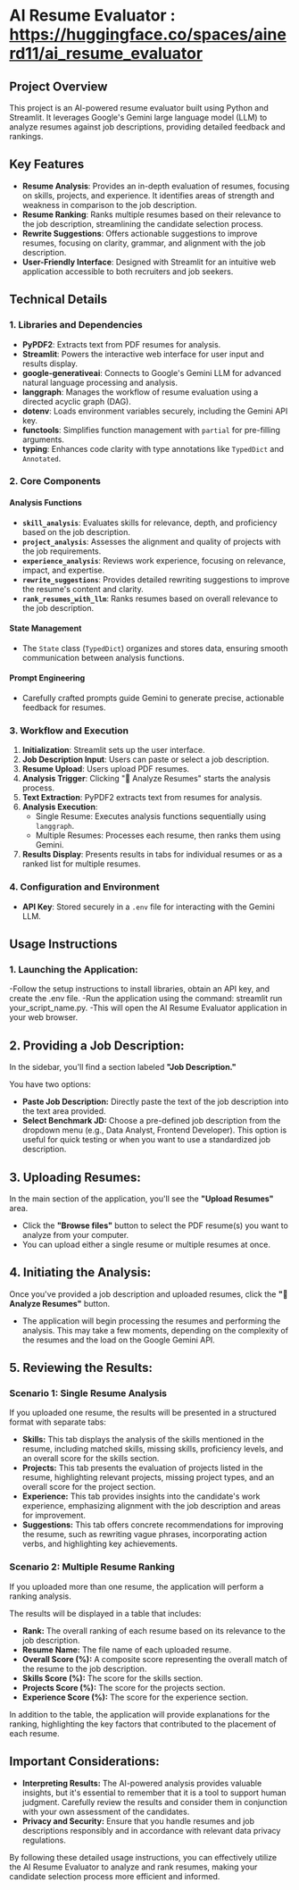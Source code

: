 # AI Resume Evaluator : https://huggingface.co/spaces/ainerd11/ai_resume_evaluator


## Project Overview
This project is an AI-powered resume evaluator built using Python and Streamlit. It leverages Google's Gemini large language model (LLM) to analyze resumes against job descriptions, providing detailed feedback and rankings.

## Key Features
- **Resume Analysis**: Provides an in-depth evaluation of resumes, focusing on skills, projects, and experience. It identifies areas of strength and weakness in comparison to the job description.
- **Resume Ranking**: Ranks multiple resumes based on their relevance to the job description, streamlining the candidate selection process.
- **Rewrite Suggestions**: Offers actionable suggestions to improve resumes, focusing on clarity, grammar, and alignment with the job description.
- **User-Friendly Interface**: Designed with Streamlit for an intuitive web application accessible to both recruiters and job seekers.

## Technical Details

### 1. Libraries and Dependencies
- **PyPDF2**: Extracts text from PDF resumes for analysis.
- **Streamlit**: Powers the interactive web interface for user input and results display.
- **google-generativeai**: Connects to Google's Gemini LLM for advanced natural language processing and analysis.
- **langgraph**: Manages the workflow of resume evaluation using a directed acyclic graph (DAG).
- **dotenv**: Loads environment variables securely, including the Gemini API key.
- **functools**: Simplifies function management with `partial` for pre-filling arguments.
- **typing**: Enhances code clarity with type annotations like `TypedDict` and `Annotated`.

### 2. Core Components
#### Analysis Functions
- **`skill_analysis`**: Evaluates skills for relevance, depth, and proficiency based on the job description.
- **`project_analysis`**: Assesses the alignment and quality of projects with the job requirements.
- **`experience_analysis`**: Reviews work experience, focusing on relevance, impact, and expertise.
- **`rewrite_suggestions`**: Provides detailed rewriting suggestions to improve the resume's content and clarity.
- **`rank_resumes_with_llm`**: Ranks resumes based on overall relevance to the job description.

#### State Management
- The `State` class (`TypedDict`) organizes and stores data, ensuring smooth communication between analysis functions.

#### Prompt Engineering
- Carefully crafted prompts guide Gemini to generate precise, actionable feedback for resumes.

### 3. Workflow and Execution
1. **Initialization**: Streamlit sets up the user interface.
2. **Job Description Input**: Users can paste or select a job description.
3. **Resume Upload**: Users upload PDF resumes.
4. **Analysis Trigger**: Clicking "🚀 Analyze Resumes" starts the analysis process.
5. **Text Extraction**: PyPDF2 extracts text from resumes for analysis.
6. **Analysis Execution**: 
   - Single Resume: Executes analysis functions sequentially using `langgraph`.
   - Multiple Resumes: Processes each resume, then ranks them using Gemini.
7. **Results Display**: Presents results in tabs for individual resumes or as a ranked list for multiple resumes.

### 4. Configuration and Environment
- **API Key**: Stored securely in a `.env` file for interacting with the Gemini LLM.

## Usage Instructions

### 1.  Launching the Application:
-Follow the setup instructions to install libraries, obtain an API key, and create the .env file.
-Run the application using the command: streamlit run your_script_name.py.
-This will open the AI Resume Evaluator application in your web browser.

## 2. Providing a Job Description:

In the sidebar, you'll find a section labeled **"Job Description."**

You have two options:

- **Paste Job Description:** Directly paste the text of the job description into the text area provided.
- **Select Benchmark JD:** Choose a pre-defined job description from the dropdown menu (e.g., Data Analyst, Frontend Developer). This option is useful for quick testing or when you want to use a standardized job description.

## 3. Uploading Resumes:

In the main section of the application, you'll see the **"Upload Resumes"** area.

- Click the **"Browse files"** button to select the PDF resume(s) you want to analyze from your computer.
- You can upload either a single resume or multiple resumes at once.

## 4. Initiating the Analysis:

Once you've provided a job description and uploaded resumes, click the **"🚀 Analyze Resumes"** button.

- The application will begin processing the resumes and performing the analysis. This may take a few moments, depending on the complexity of the resumes and the load on the Google Gemini API.

## 5. Reviewing the Results:

### Scenario 1: Single Resume Analysis

If you uploaded one resume, the results will be presented in a structured format with separate tabs:

- **Skills:** This tab displays the analysis of the skills mentioned in the resume, including matched skills, missing skills, proficiency levels, and an overall score for the skills section.
- **Projects:** This tab presents the evaluation of projects listed in the resume, highlighting relevant projects, missing project types, and an overall score for the project section.
- **Experience:** This tab provides insights into the candidate's work experience, emphasizing alignment with the job description and areas for improvement.
- **Suggestions:** This tab offers concrete recommendations for improving the resume, such as rewriting vague phrases, incorporating action verbs, and highlighting key achievements.

### Scenario 2: Multiple Resume Ranking

If you uploaded more than one resume, the application will perform a ranking analysis.

The results will be displayed in a table that includes:

- **Rank:** The overall ranking of each resume based on its relevance to the job description.
- **Resume Name:** The file name of each uploaded resume.
- **Overall Score (%):** A composite score representing the overall match of the resume to the job description.
- **Skills Score (%):** The score for the skills section.
- **Projects Score (%):** The score for the projects section.
- **Experience Score (%):** The score for the experience section.

In addition to the table, the application will provide explanations for the ranking, highlighting the key factors that contributed to the placement of each resume.

## Important Considerations:

- **Interpreting Results:** The AI-powered analysis provides valuable insights, but it's essential to remember that it is a tool to support human judgment. Carefully review the results and consider them in conjunction with your own assessment of the candidates.
- **Privacy and Security:** Ensure that you handle resumes and job descriptions responsibly and in accordance with relevant data privacy regulations.

By following these detailed usage instructions, you can effectively utilize the AI Resume Evaluator to analyze and rank resumes, making your candidate selection process more efficient and informed.

